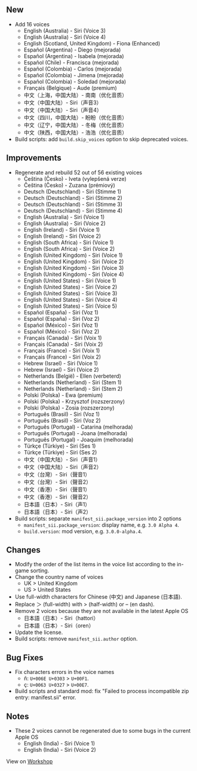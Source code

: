 ## New

- Add 16 voices
    - English (Australia) - Siri (Voice 3)
    - English (Australia) - Siri (Voice 4)
    - English (Scotland, United Kingdom) - Fiona (Enhanced)
    - Español (Argentina) - Diego (mejorada)
    - Español (Argentina) - Isabela (mejorada)
    - Español (Chile) - Francisca (mejorada)
    - Español (Colombia) - Carlos (mejorada)
    - Español (Colombia) - Jimena (mejorada)
    - Español (Colombia) - Soledad (mejorada)
    - Français (Belgique) - Aude (premium)
    - 中文（上海，中国大陆）- 南南（优化音质）
    - 中文（中国大陆）- Siri（声音3）
    - 中文（中国大陆）- Siri（声音4）
    - 中文（四川，中国大陆）- 盼盼（优化音质）
    - 中文（辽宁，中国大陆）- 冬梅（优化音质）
    - 中文（陕西，中国大陆）- 浩浩（优化音质）
- Build scripts: add `build.skip_voices` option to skip deprecated voices.

## Improvements

- Regenerate and rebuild 52 out of 56 existing voices
    - Čeština (Česko) - Iveta (vylepšená verze)
    - Čeština (Česko) - Zuzana (prémiový)
    - Deutsch (Deutschland) - Siri (Stimme 1)
    - Deutsch (Deutschland) - Siri (Stimme 2)
    - Deutsch (Deutschland) - Siri (Stimme 3)
    - Deutsch (Deutschland) - Siri (Stimme 4)
    - English (Australia) - Siri (Voice 1)
    - English (Australia) - Siri (Voice 2)
    - English (Ireland) - Siri (Voice 1)
    - English (Ireland) - Siri (Voice 2)
    - English (South Africa) - Siri (Voice 1)
    - English (South Africa) - Siri (Voice 2)
    - English (United Kingdom) - Siri (Voice 1)
    - English (United Kingdom) - Siri (Voice 2)
    - English (United Kingdom) - Siri (Voice 3)
    - English (United Kingdom) - Siri (Voice 4)
    - English (United States) - Siri (Voice 1)
    - English (United States) - Siri (Voice 2)
    - English (United States) - Siri (Voice 3)
    - English (United States) - Siri (Voice 4)
    - English (United States) - Siri (Voice 5)
    - Español (España) - Siri (Voz 1)
    - Español (España) - Siri (Voz 2)
    - Español (México) - Siri (Voz 1)
    - Español (México) - Siri (Voz 2)
    - Français (Canada) - Siri (Voix 1)
    - Français (Canada) - Siri (Voix 2)
    - Français (France) - Siri (Voix 1)
    - Français (France) - Siri (Voix 2)
    - Hebrew (Israel) - Siri (Voice 1)
    - Hebrew (Israel) - Siri (Voice 2)
    - Netherlands (België) - Ellen (verbeterd)
    - Netherlands (Netherland) - Siri (Stem 1)
    - Netherlands (Netherland) - Siri (Stem 2)
    - Polski (Polska) - Ewa (premium)
    - Polski (Polska) - Krzysztof (rozszerzony)
    - Polski (Polska) - Zosia (rozszerzony)
    - Português (Brasil) - Siri (Voz 1)
    - Português (Brasil) - Siri (Voz 2)
    - Português (Portugal) - Catarina (melhorada)
    - Português (Portugal) - Joana (melhorada)
    - Português (Portugal) - Joaquim (melhorada)
    - Türkçe (Türkiye) - Siri (Ses 1)
    - Türkçe (Türkiye) - Siri (Ses 2)
    - 中文（中国大陆）- Siri（声音1）
    - 中文（中国大陆）- Siri（声音2）
    - 中文（台灣）- Siri（聲音1）
    - 中文（台灣）- Siri（聲音2）
    - 中文（香港）- Siri（聲音1）
    - 中文（香港）- Siri（聲音2）
    - 日本語（日本）- Siri（声1）
    - 日本語（日本）- Siri（声2）
- Build scripts: separate `manifest_sii.package_version` into 2 options
    - `manifest_sii.package_version`: display name, e.g. `3.0 Alpha 4`.
    - `build.version`: mod version, e.g. `3.0.0-alpha.4`.

## Changes

- Modify the order of the list items in the voice list according to the in-game sorting.
- Change the country name of voices
    - UK > United Kingdom
    - US > United States
- Use full-width characters for Chinese (中文) and Japanese (日本語).
- Replace ＞ (full-width) with > (half-width) or – (en dash).
- Remove 2 voices because they are not available in the latest Apple OS
    - 日本語（日本）- Siri（hattori）
    - 日本語（日本）- Siri（oren）
- Update the license.
- Build scripts: remove `manifest_sii.author` option.

## Bug Fixes

- Fix characters errors in the voice names
    - ñ: `U+006E U+0303` > `U+00F1`.
    - ç: `U+0063 U+0327` > `U+00E7`.
- Build scripts and standard mod: fix "Failed to process incompatible zip entry: manifest.sii" error.

## Notes

- These 2 voices cannot be regenerated due to some bugs in the current Apple OS
    - English (India) - Siri (Voice 1)
    - English (India) - Siri (Voice 2)

View on [Workshop](https://steamcommunity.com/sharedfiles/filedetails/changelog/3404021712)